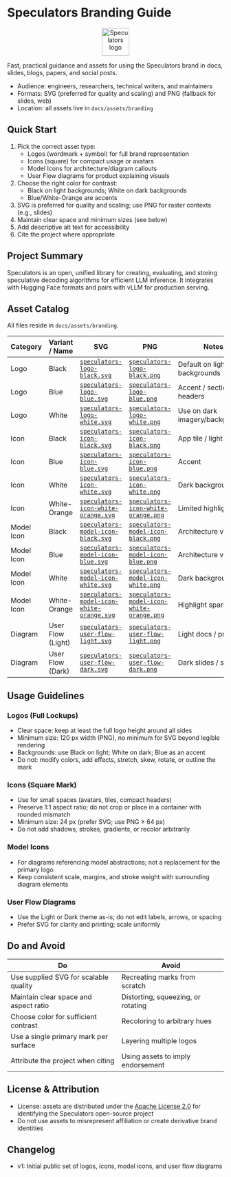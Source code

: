 # Speculators Branding Guide

<div align="center">
  <picture>
    <source media="(prefers-color-scheme: dark)" srcset="assets/branding/speculators-logo-white.svg" />
    <source media="(prefers-color-scheme: light)" srcset="assets/branding/speculators-logo-black.svg" />
    <img alt="Speculators logo" src="assets/branding/speculators-logo-black.svg" style="height: 64px; max-width: 100%; display: inline-block;" />
  </picture>
</div>

Fast, practical guidance and assets for using the Speculators brand in docs, slides, blogs, papers, and social posts.

- Audience: engineers, researchers, technical writers, and maintainers
- Formats: SVG (preferred for quality and scaling) and PNG (fallback for slides, web)
- Location: all assets live in `docs/assets/branding`

## Quick Start

1) Pick the correct asset type:
   - Logos (wordmark + symbol) for full brand representation
   - Icons (square) for compact usage or avatars
   - Model Icons for architecture/diagram callouts
   - User Flow diagrams for product explaining visuals
2) Choose the right color for contrast:
   - Black on light backgrounds; White on dark backgrounds
   - Blue/White-Orange are accents
3) SVG is preferred for quality and scaling; use PNG for raster contexts (e.g., slides)
4) Maintain clear space and minimum sizes (see below)
5) Add descriptive alt text for accessibility
6) Cite the project where appropriate

## Project Summary

Speculators is an open, unified library for creating, evaluating, and storing speculative decoding algorithms for efficient LLM inference. It integrates with Hugging Face formats and pairs with vLLM for production serving.

## Asset Catalog

All files reside in `docs/assets/branding`.

| Category | Variant / Name | SVG | PNG | Notes |
| -------- | -------------- | --- | --- | ----- |
| Logo | Black | [`speculators-logo-black.svg`](assets/branding/speculators-logo-black.svg) | [`speculators-logo-black.png`](assets/branding/speculators-logo-black.png) | Default on light backgrounds |
| Logo | Blue | [`speculators-logo-blue.svg`](assets/branding/speculators-logo-blue.svg) | [`speculators-logo-blue.png`](assets/branding/speculators-logo-blue.png) | Accent / section headers |
| Logo | White | [`speculators-logo-white.svg`](assets/branding/speculators-logo-white.svg) | [`speculators-logo-white.png`](assets/branding/speculators-logo-white.png) | Use on dark imagery/backgrounds |
| Icon | Black | [`speculators-icon-black.svg`](assets/branding/speculators-icon-black.svg) | [`speculators-icon-black.png`](assets/branding/speculators-icon-black.png) | App tile / light UI |
| Icon | Blue | [`speculators-icon-blue.svg`](assets/branding/speculators-icon-blue.svg) | [`speculators-icon-blue.png`](assets/branding/speculators-icon-blue.png) | Accent |
| Icon | White | [`speculators-icon-white.svg`](assets/branding/speculators-icon-white.svg) | [`speculators-icon-white.png`](assets/branding/speculators-icon-white.png) | Dark backgrounds |
| Icon | White-Orange | [`speculators-icon-white-orange.svg`](assets/branding/speculators-icon-white-orange.svg) | [`speculators-icon-white-orange.png`](assets/branding/speculators-icon-white-orange.png) | Limited highlight |
| Model Icon | Black | [`speculators-model-icon-black.svg`](assets/branding/speculators-model-icon-black.svg) | [`speculators-model-icon-black.png`](assets/branding/speculators-model-icon-black.png) | Architecture visuals |
| Model Icon | Blue | [`speculators-model-icon-blue.svg`](assets/branding/speculators-model-icon-blue.svg) | [`speculators-model-icon-blue.png`](assets/branding/speculators-model-icon-blue.png) | Architecture visuals |
| Model Icon | White | [`speculators-model-icon-white.svg`](assets/branding/speculators-model-icon-white.svg) | [`speculators-model-icon-white.png`](assets/branding/speculators-model-icon-white.png) | Dark backgrounds |
| Model Icon | White-Orange | [`speculators-model-icon-white-orange.svg`](assets/branding/speculators-model-icon-white-orange.svg) | [`speculators-model-icon-white-orange.png`](assets/branding/speculators-model-icon-white-orange.png) | Highlight sparingly |
| Diagram | User Flow (Light) | [`speculators-user-flow-light.svg`](assets/branding/speculators-user-flow-light.svg) | [`speculators-user-flow-light.png`](assets/branding/speculators-user-flow-light.png) | Light docs / print |
| Diagram | User Flow (Dark) | [`speculators-user-flow-dark.svg`](assets/branding/speculators-user-flow-dark.svg) | [`speculators-user-flow-dark.png`](assets/branding/speculators-user-flow-dark.png) | Dark slides / sites |

## Usage Guidelines

### Logos (Full Lockups)

- Clear space: keep at least the full logo height around all sides
- Minimum size: 120 px width (PNG), no minimum for SVG beyond legible rendering
- Backgrounds: use Black on light; White on dark; Blue as an accent
- Do not: modify colors, add effects, stretch, skew, rotate, or outline the mark

### Icons (Square Mark)

- Use for small spaces (avatars, tiles, compact headers)
- Preserve 1:1 aspect ratio; do not crop or place in a container with rounded mismatch
- Minimum size: 24 px (prefer SVG; use PNG ≥ 64 px)
- Do not add shadows, strokes, gradients, or recolor arbitrarily

### Model Icons

- For diagrams referencing model abstractions; not a replacement for the primary logo
- Keep consistent scale, margins, and stroke weight with surrounding diagram elements

### User Flow Diagrams

- Use the Light or Dark theme as-is; do not edit labels, arrows, or spacing
- Prefer SVG for clarity and printing; scale uniformly

## Do and Avoid
| Do | Avoid |
| --- | ----- |
| Use supplied SVG for scalable quality | Recreating marks from scratch |
| Maintain clear space and aspect ratio | Distorting, squeezing, or rotating |
| Choose color for sufficient contrast | Recoloring to arbitrary hues |
| Use a single primary mark per surface | Layering multiple logos |
| Attribute the project when citing | Using assets to imply endorsement |

## License & Attribution

- License: assets are distributed under the [Apache License 2.0](https://github.com/neuralmagic/speculators/blob/main/LICENSE) for identifying the Speculators open-source project
- Do not use assets to misrepresent affiliation or create derivative brand identities

## Changelog

- v1: Initial public set of logos, icons, model icons, and user flow diagrams
